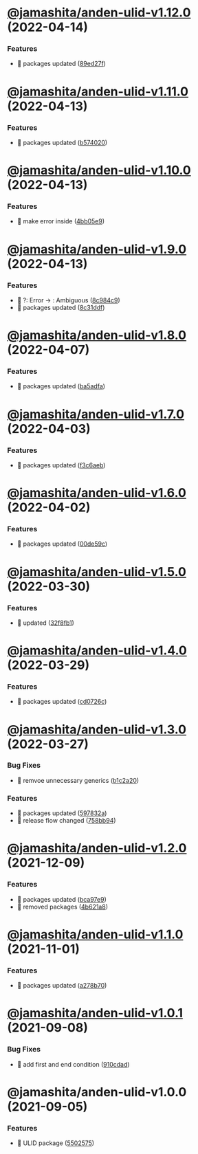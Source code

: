 # [@jamashita/anden-ulid-v1.12.0](https://github.com/jamashita/anden/compare/@jamashita/anden-ulid-v1.11.0...@jamashita/anden-ulid-v1.12.0) (2022-04-14)


### Features

* 🎸 packages updated ([89ed27f](https://github.com/jamashita/anden/commit/89ed27ffda70f5ccce3fb6aacd94abb45f7c2b58))

# [@jamashita/anden-ulid-v1.11.0](https://github.com/jamashita/anden/compare/@jamashita/anden-ulid-v1.10.0...@jamashita/anden-ulid-v1.11.0) (2022-04-13)


### Features

* 🎸 packages updated ([b574020](https://github.com/jamashita/anden/commit/b5740205780fc17114c64391a348d5b9cffd4002))

# [@jamashita/anden-ulid-v1.10.0](https://github.com/jamashita/anden/compare/@jamashita/anden-ulid-v1.9.0...@jamashita/anden-ulid-v1.10.0) (2022-04-13)


### Features

* 🎸 make error inside ([4bb05e9](https://github.com/jamashita/anden/commit/4bb05e9cbababbe3b209be2c796f9c0ff7c48e57))

# [@jamashita/anden-ulid-v1.9.0](https://github.com/jamashita/anden/compare/@jamashita/anden-ulid-v1.8.0...@jamashita/anden-ulid-v1.9.0) (2022-04-13)


### Features

* 🎸 ?: Error -> : Ambiguous<Error> ([8c984c9](https://github.com/jamashita/anden/commit/8c984c98ee26fbe9cabec8d60b8f0eb4bdef3336))
* 🎸 packages updated ([8c31ddf](https://github.com/jamashita/anden/commit/8c31ddf92dc53ff83274e5b8fb7b36b1d8762209))

# [@jamashita/anden-ulid-v1.8.0](https://github.com/jamashita/anden/compare/@jamashita/anden-ulid-v1.7.0...@jamashita/anden-ulid-v1.8.0) (2022-04-07)


### Features

* 🎸 packages updated ([ba5adfa](https://github.com/jamashita/anden/commit/ba5adfa533f076a2b3499f90ab425db5a3ba29ea))

# [@jamashita/anden-ulid-v1.7.0](https://github.com/jamashita/anden/compare/@jamashita/anden-ulid-v1.6.0...@jamashita/anden-ulid-v1.7.0) (2022-04-03)


### Features

* 🎸 packages updated ([f3c6aeb](https://github.com/jamashita/anden/commit/f3c6aeb784350ef4b1ae4ebab918a913eff8c927))

# [@jamashita/anden-ulid-v1.6.0](https://github.com/jamashita/anden/compare/@jamashita/anden-ulid-v1.5.0...@jamashita/anden-ulid-v1.6.0) (2022-04-02)


### Features

* 🎸 packages updated ([00de59c](https://github.com/jamashita/anden/commit/00de59c188097ae152492231c000eb04b3f5da36))

# [@jamashita/anden-ulid-v1.5.0](https://github.com/jamashita/anden/compare/@jamashita/anden-ulid-v1.4.0...@jamashita/anden-ulid-v1.5.0) (2022-03-30)


### Features

* 🎸 updated ([32f8fb1](https://github.com/jamashita/anden/commit/32f8fb1d53f39f708f102805e9bcf4279ec6269d))

# [@jamashita/anden-ulid-v1.4.0](https://github.com/jamashita/anden/compare/@jamashita/anden-ulid-v1.3.0...@jamashita/anden-ulid-v1.4.0) (2022-03-29)


### Features

* 🎸 packages updated ([cd0726c](https://github.com/jamashita/anden/commit/cd0726cc160e479271f57b5856a99a9a43de0b2a))

# [@jamashita/anden-ulid-v1.3.0](https://github.com/jamashita/anden/compare/@jamashita/anden-ulid-v1.2.0...@jamashita/anden-ulid-v1.3.0) (2022-03-27)


### Bug Fixes

* 🐛 remvoe unnecessary generics ([b1c2a20](https://github.com/jamashita/anden/commit/b1c2a2068c8aa9d28de8b458f3e22125e109a792))


### Features

* 🎸 packages updated ([597832a](https://github.com/jamashita/anden/commit/597832ab87672be36f59af50683c99e210143866))
* 🎸 release flow changed ([758bb94](https://github.com/jamashita/anden/commit/758bb94e49fc3b150297bf9dcfa5d93448c8a26a))

# [@jamashita/anden-ulid-v1.2.0](https://github.com/jamashita/anden/compare/@jamashita/anden-ulid-v1.1.0...@jamashita/anden-ulid-v1.2.0) (2021-12-09)


### Features

* 🎸 packages updated ([bca97e9](https://github.com/jamashita/anden/commit/bca97e94d4f336504cb041cd8609663f862c97b6))
* 🎸 removed packages ([4b621a8](https://github.com/jamashita/anden/commit/4b621a88c4d039deeddfc0d06a3e72e4faf3b1b5))

# [@jamashita/anden-ulid-v1.1.0](https://github.com/jamashita/anden/compare/@jamashita/anden-ulid-v1.0.1...@jamashita/anden-ulid-v1.1.0) (2021-11-01)


### Features

* 🎸 packages updated ([a278b70](https://github.com/jamashita/anden/commit/a278b703a9eab0bfcc0904f8a73c4ad1e7355b12))

# [@jamashita/anden-ulid-v1.0.1](https://github.com/jamashita/anden/compare/@jamashita/anden-ulid-v1.0.0...@jamashita/anden-ulid-v1.0.1) (2021-09-08)


### Bug Fixes

* 🐛 add first and end condition ([910cdad](https://github.com/jamashita/anden/commit/910cdad62e732a916018ce9bf7a01ad1b50e059e))

# @jamashita/anden-ulid-v1.0.0 (2021-09-05)


### Features

* 🎸 ULID package ([5502575](https://github.com/jamashita/anden/commit/55025756aa83e9ab767bb578e649bbe3583b5445))
